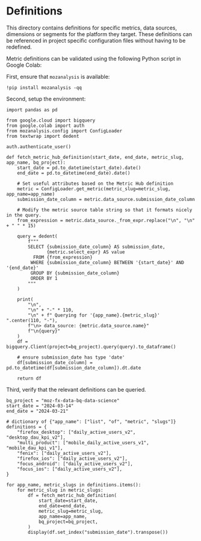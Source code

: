 # Definitions

This directory contains definitions for specific metrics, data sources, dimensions or segments for the platform they target.
These definitions can be referenced in project specific configuration files without having to be redefined.

Metric definitions can be validated using the following Python script in Google Colab:

First, ensure that `mozanalysis` is available:

```shell
!pip install mozanalysis -qq
```

Second, setup the environment:

```python3
import pandas as pd

from google.cloud import bigquery
from google.colab import auth
from mozanalysis.config import ConfigLoader
from textwrap import dedent

auth.authenticate_user()

def fetch_metric_hub_definition(start_date, end_date, metric_slug, app_name, bq_project):
    start_date = pd.to_datetime(start_date).date()
    end_date = pd.to_datetime(end_date).date()

    # Set useful attributes based on the Metric Hub definition
    metric = ConfigLoader.get_metric(metric_slug=metric_slug, app_name=app_name)
    submission_date_column = metric.data_source.submission_date_column

    # Modify the metric source table string so that it formats nicely in the query.
    from_expression = metric.data_source._from_expr.replace("\n", "\n" + " " * 15)

    query = dedent(
        f"""
        SELECT {submission_date_column} AS submission_date,
               {metric.select_expr} AS value
          FROM {from_expression}
         WHERE {submission_date_column} BETWEEN '{start_date}' AND '{end_date}'
         GROUP BY {submission_date_column}
         ORDER BY 1
        """
    )

    print(
        "\n",
        "\n" + "-" * 110,
        "\n" + f" Querying for '{app_name}.{metric_slug}' ".center(110, "-"),
        f"\n> data_source: {metric.data_source.name}"
        f"\n{query}"
    )
    df = bigquery.Client(project=bq_project).query(query).to_dataframe()

    # ensure submission_date has type 'date'
    df[submission_date_column] = pd.to_datetime(df[submission_date_column]).dt.date

    return df
```

Third, verify that the relevant definitions can be queried.

```python3
bq_project = "moz-fx-data-bq-data-science"
start_date = "2024-03-14"
end_date = "2024-03-21"

# dictionary of {"app_name": ["list", "of", "metric", "slugs"]}
definitions = {
    "firefox_desktop": ["daily_active_users_v2", "desktop_dau_kpi_v2"],
    "multi_product": ["mobile_daily_active_users_v1", "mobile_dau_kpi_v1"],
    "fenix": ["daily_active_users_v2"],
    "firefox_ios": ["daily_active_users_v2"],
    "focus_android": ["daily_active_users_v2"],
    "focus_ios": ["daily_active_users_v2"],
}

for app_name, metric_slugs in definitions.items():
    for metric_slug in metric_slugs:
        df = fetch_metric_hub_definition(
            start_date=start_date,
            end_date=end_date,
            metric_slug=metric_slug,
            app_name=app_name,
            bq_project=bq_project,
        )
        display(df.set_index("submission_date").transpose())
```

